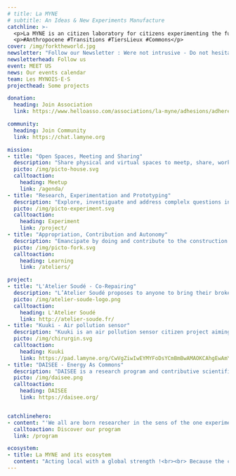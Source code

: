 ```yaml
---
# title: La MYNE
# subtitle: An Ideas & New Experiments Manufacture
catchline: >-
  <p>La MYNE is an citizen laboratory for citizens experimenting the future. We are a Third-Party-Place by the common(s).</p><br>
  <p>#Anthropocene #Transitions #TiersLieux #Commons</p>
cover: /img/forktheworld.jpg
newsletter: "Follow our Newsletter : Were not intrusive - Do not hesitate to leave your mail if you wish !"
newsletterhead: Follow us
event: MEET US
news: Our events calendar
team: Les MYNOIS·E·S
projecthead: Some projects

donation:
  heading: Join Association
  link: https://www.helloasso.com/associations/la-myne/adhesions/adherer-a-la-myne-en-2018

community:
  heading: Join Community
  link: https://chat.lamyne.org

mission:
- title: "Open Spaces, Meeting and Sharing"
  description: "Share physical and virtual spaces to meetp, share, work and experiment."
  picto: /img/picto-house.svg
  calltoaction:
    heading: Meetup
    link: /agenda/
- title: "Research, Experimentation and Prototyping"
  description: "Explore, investiguate and address complelx questions in society in transtion(s) through situated research."
  picto: /img/picto-experiment.svg
  calltoaction:
    heading: Experiment
    link: /project/
- title: "Appropriation, Contribution and Autonomy"
  description: "Emancipate by doing and contribute to the construction of a (informational) common patrimoine facilitatingn autonomization."
  picto: /img/picto-fork.svg
  calltoaction:
    heading: Learning
    link: /ateliers/

project:
- title: "L'Atelier Soudé - Co-Repairing"
  description: "L’Atelier Soudé proposes to anyone to bring their broken devices in order to repair it together with tools , skills and ideas brought by everyone. It enables to repair at a low-cost those devices while learning how to repair it in a good mood !"
  picto: /img/atelier-soude-logo.png
  calltoaction:
    heading: L'Atelier Soudé
    link: http://atelier-soude.fr/
- title: "Kuuki - Air pollution sensor"
  description: "Kuuki is an air pollution sensor citizen project aiming the apporpriation of environmental data by anyone. How the understanding of environmental data is able to enhance the engagement of inhabitants in bringing ways to improve their environment ?"
  picto: /img/chirurgin.svg
  calltoaction:
    heading: Kuuki
    link: https://pad.lamyne.org/CwVgZiwIwEYMYFoDsYCmBmBwAMAOKCAhgEwAmYWwhquupM6SqwQA#
- title: "DAISEE - Energy As Commons"
  description: "DAISEE is a research program and contributive scientific community dedicated to complex question in the field of transitions (more particularly energy transition) by the commons. DAISEE relies on contributive research approaches to cultivate open-knowledge on energy transition."
  picto: /img/daisee.png
  calltoaction:
    heading: DAISEE
    link: https://daisee.org/


catchlinehero:
- content: "'We all are born researcher in the sens of the one experimenting, testing and validating or not his/her hypethesis thourgh the experience of life, or the inventor who goes to the discovery of the possible' - L'Aventure Ordinaire, Yearly 2015 report from La Paillasse Saône."
  calltoaction: Discover our program
  link: /program

ecosystem:
- title: La MYNE and its ecosytem
  content: "Acting local with a global strength !<br><br> Because the community of La MYNE is based on new forms of partnerships, collaboration and collective intelligence, incarnated into reciprcity dynamcs, it is part of a intimately interconnected ecosystem."
---
```

